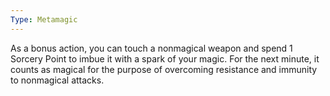 ```yaml
---
Type: Metamagic
---
```

As a bonus action, you can touch a nonmagical weapon and spend 1 Sorcery Point to imbue it with a spark of your magic.
For the next minute, it counts as magical for the purpose of overcoming resistance and immunity to nonmagical attacks.